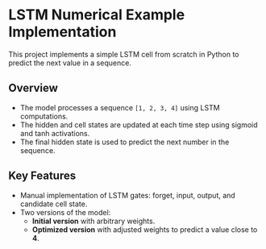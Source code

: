 # LSTM Numerical Example Implementation

This project implements a simple LSTM cell from scratch in Python to predict the next value in a sequence.

## Overview
- The model processes a sequence `[1, 2, 3, 4]` using LSTM computations.
- The hidden and cell states are updated at each time step using sigmoid and tanh activations.
- The final hidden state is used to predict the next number in the sequence.

## Key Features
- Manual implementation of LSTM gates: forget, input, output, and candidate cell state.
- Two versions of the model:
  - **Initial version** with arbitrary weights.
  - **Optimized version** with adjusted weights to predict a value close to **4**.
